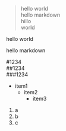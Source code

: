 >hello world  
hello markdown  
hillo  
world

hello world  

hello markdown

#1234  
##1234  
###1234  

- item1  
  - item2  
    - item3  

1. a
2. b
3. c
